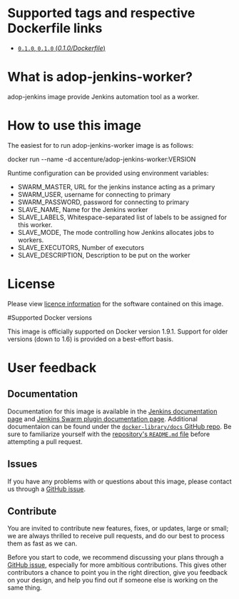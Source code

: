 # Supported tags and respective Dockerfile links

- [`0.1.0`, `0.1.0` (*0.1.0/Dockerfile*)](https://github.com/Accenture/adop-jenkins-worker/blob/master/Dockerfile)

# What is adop-jenkins-worker?

adop-jenkins image provide Jenkins automation tool as a worker.

# How to use this image

The easiest for to run adop-jenkins-worker image is as follows:

docker run --name <your-container-name> -d accenture/adop-jenkins-worker:VERSION

Runtime configuration can be provided using environment variables:

* SWARM\_MASTER, URL for the jenkins instance acting as a primary
* SWARM\_USER, username for connecting to primary
* SWARM\_PASSWORD, password for connecting to primary
* SLAVE\_NAME, Name for the Jenkins worker
* SLAVE\_LABELS, Whitespace-separated list of labels to be assigned for this worker.
* SLAVE\_MODE, The mode controlling how Jenkins allocates jobs to workers.
* SLAVE\_EXECUTORS, Number of executors
* SLAVE\_DESCRIPTION, Description to be put on the worker

# License
Please view [licence information](LICENCE.md) for the software contained on this image.

#Supported Docker versions

This image is officially supported on Docker version 1.9.1.
Support for older versions (down to 1.6) is provided on a best-effort basis.

# User feedback

## Documentation
Documentation for this image is available in the [Jenkins documentation page](https://wiki.jenkins-ci.org/display/JENKINS/Home) and [Jenkins Swarm plugin documentation page](https://wiki.jenkins-ci.org/display/JENKINS/Swarm+Plugin). 
Additional documentaion can be found under the [`docker-library/docs` GitHub repo](https://github.com/docker-library/docs). Be sure to familiarize yourself with the [repository's `README.md` file](https://github.com/docker-library/docs/blob/master/README.md) before attempting a pull request.

## Issues
If you have any problems with or questions about this image, please contact us through a [GitHub issue](https://github.com/Accenture/adop-jenkins-worker/issues).

## Contribute
You are invited to contribute new features, fixes, or updates, large or small; we are always thrilled to receive pull requests, and do our best to process them as fast as we can.

Before you start to code, we recommend discussing your plans through a [GitHub issue](https://github.com/Accenture/adop-jenkins-worker/issues), especially for more ambitious contributions. This gives other contributors a chance to point you in the right direction, give you feedback on your design, and help you find out if someone else is working on the same thing.
